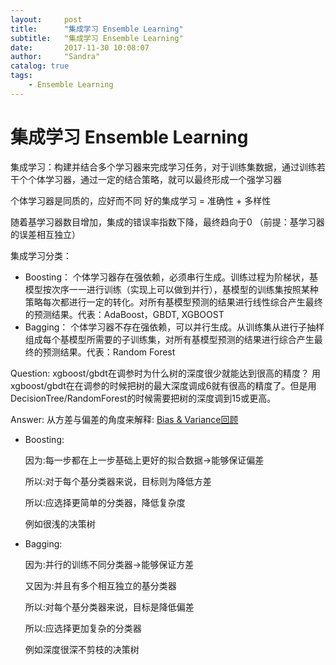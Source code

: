 ```yaml
---
layout:     post
title:      "集成学习 Ensemble Learning"
subtitle:   "集成学习 Ensemble Learning"
date:       2017-11-30 10:08:07 
author:     "Sandra"
catalog: true
tags:
    - Ensemble Learning
---
```

# 集成学习 Ensemble Learning

集成学习：构建并结合多个学习器来完成学习任务，对于训练集数据，通过训练若干个个体学习器，通过一定的结合策略，就可以最终形成一个强学习器

个体学习器是同质的，应好而不同
	好的集成学习 = 准确性 + 多样性

随着基学习器数目增加，集成的错误率指数下降，最终趋向于0
	（前提：基学习器的误差相互独立）

集成学习分类：
+ Boosting：
	个体学习器存在强依赖，必须串行生成。训练过程为阶梯状，基模型按次序一一进行训练（实现上可以做到并行），基模型的训练集按照某种策略每次都进行一定的转化。对所有基模型预测的结果进行线性综合产生最终的预测结果。代表：AdaBoost，GBDT, XGBOOST
+ Bagging：
	个体学习器不存在强依赖，可以并行生成。从训练集从进行子抽样组成每个基模型所需要的子训练集，对所有基模型预测的结果进行综合产生最终的预测结果。代表：Random Forest


Question: 
xgboost/gbdt在调参时为什么树的深度很少就能达到很高的精度？
用xgboost/gbdt在在调参的时候把树的最大深度调成6就有很高的精度了。但是用DecisionTree/RandomForest的时候需要把树的深度调到15或更高。

Answer:
从方差与偏差的角度来解释:
[Bias & Variance回顾](https://sandrashu.github.io/2017/11/30/bias&variance/)
+ Boosting:
	<p>因为:每一步都在上一步基础上更好的拟合数据->能够保证偏差</p>
	<p>所以:对于每个基分类器来说，目标则为降低方差</p>
	<p>所以:应选择更简单的分类器，降低复杂度</p>
	<p>例如很浅的决策树</p>
+ Bagging:
	<p>因为:并行的训练不同分类器->能够保证方差</p>
	<p>又因为:并且有多个相互独立的基分类器</p>
	<p>所以:对每个基分类器来说，目标是降低偏差</p>
	<p>所以:应选择更加复杂的分类器</p>
	<p>例如深度很深不剪枝的决策树</p>

